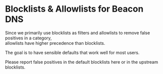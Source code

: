 # Blocklists & Allowlists for Beacon DNS

Since we primarily use blocklists as filters and allowlists to remove false positives in a category,\
allowlists have higher precedence than blocklists.

The goal is to have sensible defaults that work well for most users.

Please report false positives in the default blocklists here or in the upstream blocklists.

